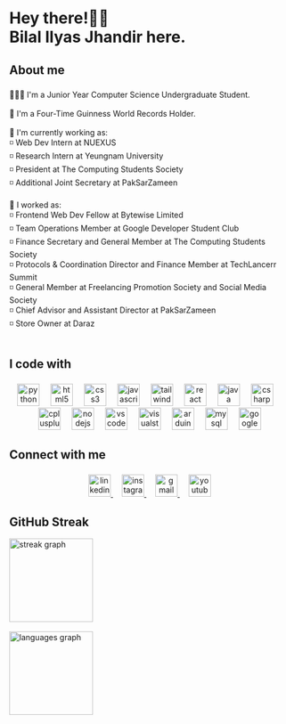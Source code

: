 <h1 align="left">Hey there!👋🏻<br>Bilal Ilyas Jhandir here.</h1>

###

<h2 align="left">About me</h2>

###

<p align="left">
  👨🏻‍🎓 I'm a Junior Year Computer Science Undergraduate Student.
  <br><br>
  🌟 I'm a Four-Time Guinness World Records Holder.
  <br><br>
  👔 I'm currently working as:<br>
  ◽ Web Dev Intern at NUEXUS<br>
  ◽ Research Intern at Yeungnam University<br>
  ◽ President at The Computing Students Society<br>
  ◽ Additional Joint Secretary at PakSarZameen
  <br><br>
  👔 I worked as:<br>
  ◽ Frontend Web Dev Fellow at Bytewise Limited<br>
  ◽ Team Operations Member at Google Developer Student Club<br>
  ◽ Finance Secretary and General Member at The Computing Students Society<br>
  ◽ Protocols & Coordination Director and Finance Member at TechLancerr Summit<br>
  ◽ General Member at Freelancing Promotion Society and Social Media Society<br>
  ◽ Chief Advisor and Assistant Director at PakSarZameen<br>
  ◽ Store Owner at Daraz
  <br><br>

###

<h2 align="left">I code with</h2>

###

<div align="center">
  <img src="https://cdn.jsdelivr.net/gh/devicons/devicon/icons/python/python-original.svg" height="40" alt="python logo"  />
  <img width="12" />
  <img src="https://cdn.jsdelivr.net/gh/devicons/devicon/icons/html5/html5-original.svg" height="40" alt="html5 logo"  />
  <img width="12" />
  <img src="https://cdn.jsdelivr.net/gh/devicons/devicon/icons/css3/css3-original.svg" height="40" alt="css3 logo"  />
  <img width="12" />
  <img src="https://cdn.jsdelivr.net/gh/devicons/devicon/icons/javascript/javascript-original.svg" height="40" alt="javascript logo"  />
  <img width="12" />
  <img src="https://cdn.simpleicons.org/tailwindcss/06B6D4" height="40" alt="tailwindcss logo"  />
  <img width="12" />
  <img src="https://cdn.jsdelivr.net/gh/devicons/devicon/icons/react/react-original.svg" height="40" alt="react logo"  />
  <img width="12" />
  <img src="https://cdn.jsdelivr.net/gh/devicons/devicon/icons/java/java-original.svg" height="40" alt="java logo"  />
  <img width="12" />
  <img src="https://cdn.jsdelivr.net/gh/devicons/devicon/icons/csharp/csharp-original.svg" height="40" alt="csharp logo"  />
  <img width="12" />
  <img src="https://cdn.jsdelivr.net/gh/devicons/devicon/icons/cplusplus/cplusplus-original.svg" height="40" alt="cplusplus logo"  />
  <img width="12" />
  <img src="https://cdn.jsdelivr.net/gh/devicons/devicon/icons/nodejs/nodejs-original.svg" height="40" alt="nodejs logo"  />
  <img width="12" />
  <img src="https://cdn.jsdelivr.net/gh/devicons/devicon/icons/vscode/vscode-original.svg" height="40" alt="vscode logo"  />
  <img width="12" />
  <img src="https://cdn.jsdelivr.net/gh/devicons/devicon/icons/visualstudio/visualstudio-plain.svg" height="40" alt="visualstudio logo"  />
  <img width="12" />
  <img src="https://cdn.jsdelivr.net/gh/devicons/devicon/icons/arduino/arduino-original.svg" height="40" alt="arduino logo"  />
  <img width="12" />
  <img src="https://cdn.jsdelivr.net/gh/devicons/devicon/icons/mysql/mysql-original.svg" height="40" alt="mysql logo"  />
  <img width="12" />
  <img src="https://cdn.jsdelivr.net/gh/devicons/devicon/icons/googlecloud/googlecloud-original.svg" height="40" alt="googlecloud logo"  />
</div>

###

<h2 align="left">Connect with me</h2>

###

<div align="center">
  <a href="https://www.linkedin.com/in/bilalilyasjhandir/" target="_blank">
    <img src="https://raw.githubusercontent.com/maurodesouza/profile-readme-generator/master/src/assets/icons/social/linkedin/default.svg" height="40" alt="linkedin logo"  />
  </a>
  <img width="12" />
  <a href="https://www.instagram.com/bilalilyasjhandir/" target="_blank">
    <img src="https://raw.githubusercontent.com/maurodesouza/profile-readme-generator/master/src/assets/icons/social/instagram/default.svg" height="40" alt="instagram logo"  />
  </a>
  <img width="12" />
  <a href="bilaljhandir007@gmail.com" target="_blank">
    <img src="https://raw.githubusercontent.com/maurodesouza/profile-readme-generator/master/src/assets/icons/social/gmail/default.svg" height="40" alt="gmail logo"  />
  </a>
  <img width="12" />
  <a href="https://www.youtube.com/@bilalilyasjhandir/" target="_blank">
    <img src="https://raw.githubusercontent.com/maurodesouza/profile-readme-generator/master/src/assets/icons/social/youtube/default.svg" height="40" alt="youtube logo"  />
  </a>
</div>

###

## GitHub Streak
<div>
  <img src="https://streak-stats.demolab.com?user=bilalilyasjhandir&locale=en&mode=daily&theme=yeblu&hide_border=false&border_radius=5&order=3" height="150" alt="streak graph"  /><br><br>
  <img src="https://github-readme-stats.vercel.app/api/top-langs?username=bilalilyasjhandir&locale=en&hide_title=false&layout=compact&card_width=320&langs_count=5&theme=yeblu&hide_border=false&order=2" height="150" alt="languages graph"  />
</div>

